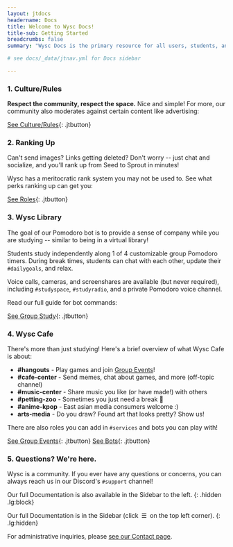 ```yaml
---
layout: jtdocs
headername: Docs
title: Welcome to Wysc Docs!
title-sub: Getting Started
breadcrumbs: false
summary: "Wysc Docs is the primary resource for all users, students, and visitors of Wysc. Get started in 5 easy steps:"

# see docs/_data/jtnav.yml for Docs sidebar

---
```


<!-- ![Wysc Docs landing image](/media/ben-white-eeiAnugy2Hs-unsplash_c3.jpg){: .w-full .sm:w-1/2 .xl:w-2/3} -->

### 1. Culture/Rules

**Respect the community, respect the space.** Nice and simple! For more, our community also moderates against certain content like advertising:

[See Culture/Rules](/docs/culture){: .jtbutton}

### 2. Ranking Up

Can't send images? Links getting deleted? Don't worry -- just chat and socialize, and you'll rank up from Seed to Sprout in minutes!

Wysc has a meritocratic rank system you may not be used to. See what perks ranking up can get you:

[See Roles](/docs/roles){: .jtbutton}

### 3. Wysc Library

The goal of our Pomodoro bot is to provide a sense of company while you are studying -- similar to being in a virtual library!

Students study independently along 1 of 4 customizable group Pomodoro timers. During break times, students can chat with each other, update their `#dailygoals`, and relax.

Voice calls, cameras, and screenshares are available (but never required), including `#studyspace`, `#studyradio`, and a private Pomodoro voice channel.

Read our full guide for bot commands:

[See Group Study](/docs/study){: .jtbutton}



### 4. Wysc Cafe

There's more than just studying! Here's a brief overview of what Wysc Cafe is about:

- **#hangouts** - Play games and join [Group Events](/docs/events)!
- **#cafe-center** - Send memes, chat about games, and more (off-topic channel)
- **#music-center** - Share music you like (or have made!) with others
- **#petting-zoo** - Sometimes you just need a break 🐾
- **#anime-kpop** - East asian media consumers welcome :)
- **arts-media** - Do you draw? Found art that looks pretty? Show us!

There are also roles you can add in `#services` and bots you can play with!

[See Group Events](/docs/events){: .jtbutton}
[See Bots](/docs/bots){: .jtbutton}


### 5. Questions? We're here.

Wysc is a community. If you ever have any questions or concerns, you can always reach us in our Discord's `#support` channel!

Our full Documentation is also available in the Sidebar to the left.
{: .hidden .lg:block}

Our full Documentation is in the Sidebar (click&ensp;&#9776;&ensp;on the top left corner).
{: .lg:hidden}

For administrative inquiries, please [see our Contact page](/docs/contact).
